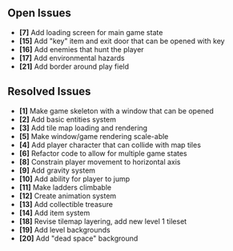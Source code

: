 ## Open Issues ##

+ **[7]** Add loading screen for main game state
+ **[15]** Add "key" item and exit door that can be opened with key
+ **[16]** Add enemies that hunt the player
+ **[17]** Add environmental hazards
+ **[21]** Add border around play field


## Resolved Issues ##

+ **[1]** Make game skeleton with a window that can be opened
+ **[2]** Add basic entities system
+ **[3]** Add tile map loading and rendering
+ **[5]** Make window/game rendering scale-able
+ **[4]** Add player character that can collide with map tiles
+ **[6]** Refactor code to allow for multiple game states
+ **[8]** Constrain player movement to horizontal axis
+ **[9]** Add gravity system
+ **[10]** Add ability for player to jump
+ **[11]** Make ladders climbable
+ **[12]** Create animation system
+ **[13]** Add collectible treasure
+ **[14]** Add item system
+ **[18]** Revise tilemap layering, add new level 1 tileset
+ **[19]** Add level backgrounds
+ **[20]** Add "dead space" background
